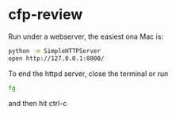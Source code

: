 cfp-review
==========

Run under a webserver, the easiest ona  Mac is:

```sh
python -m SimpleHTTPServer
open http://127.0.0.1:8000/
````

To end the httpd server, close the terminal or run

```sh
fg
```
and then hit ctrl-c
